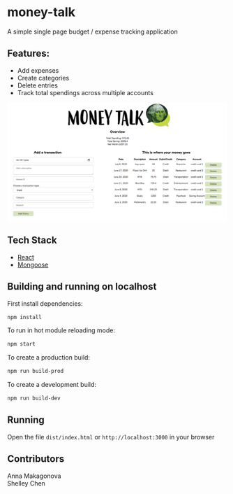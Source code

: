 # money-talk

A simple single page budget / expense tracking application

## Features:
- Add expenses
- Create categories
- Delete entries
- Track total spendings across multiple accounts

![](money-talk.png)

## Tech Stack

- [React](https://reactjs.org/)
- [Mongoose](https://mongoosejs.com/)

## Building and running on localhost

First install dependencies:

```sh
npm install
```

To run in hot module reloading mode:

```sh
npm start
```

To create a production build:

```sh
npm run build-prod
```

To create a development build:

```sh
npm run build-dev
```

## Running

Open the file `dist/index.html` or `http://localhost:3000` in your browser

## Contributors

Anna Makagonova\
Shelley Chen

